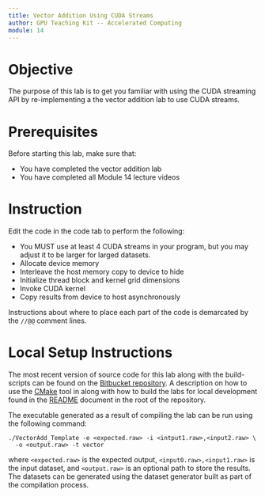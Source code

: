 ```yaml
---
title: Vector Addition Using CUDA Streams
author: GPU Teaching Kit -- Accelerated Computing
module: 14
---
```


# Objective

The purpose of this lab is to get you familiar with using the CUDA streaming API by re-implementing a the vector addition lab to use CUDA streams.

# Prerequisites

Before starting this lab, make sure that:
* You have completed the vector addition lab
* You have completed all Module 14 lecture videos

# Instruction

Edit the code in the code tab to perform the following:

* You MUST use at least 4 CUDA streams in your program, but you may adjust it to be larger for larged datasets.
* Allocate device memory
* Interleave the host memory copy to device to hide 
* Initialize thread block and kernel grid dimensions
* Invoke CUDA kernel
* Copy results from device to host asynchronously

Instructions about where to place each part of the code is demarcated by the `//@@` comment lines.

# Local Setup Instructions
The most recent version of source code for this lab along with the build-scripts can be found on the [Bitbucket repository](LINKTOLAB). A description on how to use the [CMake](https://cmake.org/) tool in along with how to build the labs for local development found in the [README](LINKTOREADME) document in the root of the repository.

The executable generated as a result of compiling the lab can be run using the following command:

```
./VectorAdd_Template -e <expected.raw> -i <intput1.raw>,<input2.raw> \
  -o <output.raw> -t vector
```

where `<expected.raw>` is the expected output, `<input0.raw>,<input1.raw>` is the input dataset, and `<output.raw>` is an optional path to store the results. The datasets can be generated using the dataset generator built as part of the compilation process.

